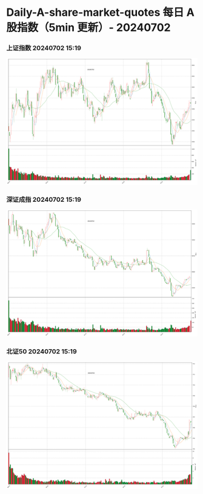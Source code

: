 
# Daily-A-share-market-quotes 每日 A 股指数（5min 更新）- 20240702

### 上证指数 20240702 15:19
![](./fig/2024/7/20240702-sh000001.png)

### 深证成指 20240702 15:19
![](./fig/2024/7/20240702-sz399001.png)

### 北证50 20240702 15:19
![](./fig/2024/7/20240702-bj899050.png)
